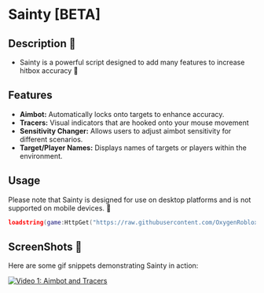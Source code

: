 # Sainty [BETA]

## Description 🎯
- Sainty is a powerful script designed to add many features to increase hitbox accuracy  🪩

## Features
- **Aimbot:** Automatically locks onto targets to enhance accuracy.
- **Tracers:** Visual indicators that are hooked onto your mouse movement
- **Sensitivity Changer:** Allows users to adjust aimbot sensitivity for different scenarios.
- **Target/Player Names:** Displays names of targets or players within the environment.

## Usage 
Please note that Sainty is designed for use on desktop platforms and is not supported on mobile devices. 🕺

```lua 
loadstring(game:HttpGet("https://raw.githubusercontent.com/OxygenRoblox/Sainty/main/Modules/Main.lua"))()
```

## ScreenShots 🤙

Here are some gif snippets demonstrating Sainty in action:

[![Video 1: Aimbot and Tracers](https://i.ibb.co/GxvSCfz/ezgif-6-e2c73084f2.gif)](https://i.ibb.co/GxvSCfz/ezgif-6-e2c73084f2.gif)


